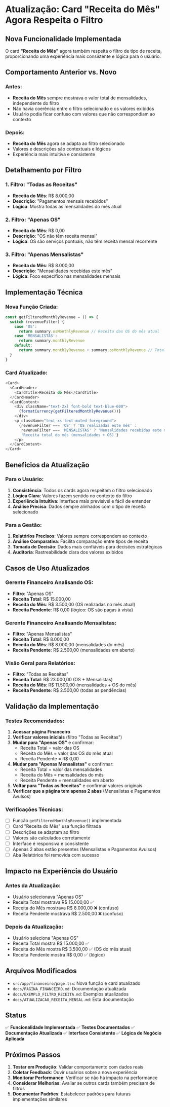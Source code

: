 # Atualização: Card "Receita do Mês" Agora Respeita o Filtro

## Nova Funcionalidade Implementada

O card **"Receita do Mês"** agora também respeita o filtro de tipo de receita, proporcionando uma experiência mais consistente e lógica para o usuário.

## Comportamento Anterior vs. Novo

### **Antes:**
- **Receita do Mês** sempre mostrava o valor total de mensalidades, independente do filtro
- Não havia coerência entre o filtro selecionado e os valores exibidos
- Usuário podia ficar confuso com valores que não correspondiam ao contexto

### **Depois:**
- **Receita do Mês** agora se adapta ao filtro selecionado
- Valores e descrições são contextuais e lógicos
- Experiência mais intuitiva e consistente

## Detalhamento por Filtro

### **1. Filtro: "Todas as Receitas"**
- **Receita do Mês**: R$ 8.000,00
- **Descrição**: "Pagamentos mensais recebidos"
- **Lógica**: Mostra todas as mensalidades do mês atual

### **2. Filtro: "Apenas OS"**
- **Receita do Mês**: R$ 0,00
- **Descrição**: "OS não têm receita mensal"
- **Lógica**: OS são serviços pontuais, não têm receita mensal recorrente

### **3. Filtro: "Apenas Mensalistas"**
- **Receita do Mês**: R$ 8.000,00
- **Descrição**: "Mensalidades recebidas este mês"
- **Lógica**: Foco específico nas mensalidades mensais

## Implementação Técnica

### **Nova Função Criada:**
```typescript
const getFilteredMonthlyRevenue = () => {
  switch (revenueFilter) {
    case 'OS':
      return summary.osMonthlyRevenue // Receita das OS do mês atual
    case 'MENSALISTAS':
      return summary.monthlyRevenue
    default:
      return summary.monthlyRevenue + summary.osMonthlyRevenue // Total mensal (mensalidades + OS)
  }
}
```

### **Card Atualizado:**
```typescript
<Card>
  <CardHeader>
    <CardTitle>Receita do Mês</CardTitle>
  </CardHeader>
  <CardContent>
    <div className="text-2xl font-bold text-blue-600">
      {formatCurrency(getFilteredMonthlyRevenue())}
    </div>
    <p className="text-xs text-muted-foreground">
      {revenueFilter === 'OS' ? 'OS realizadas este mês' : 
       revenueFilter === 'MENSALISTAS' ? 'Mensalidades recebidas este mês' : 
       'Receita total do mês (mensalidades + OS)'}
    </p>
  </CardContent>
</Card>
```

## Benefícios da Atualização

### **Para o Usuário:**
1. **Consistência**: Todos os cards agora respeitam o filtro selecionado
2. **Lógica Clara**: Valores fazem sentido no contexto do filtro
3. **Experiência Intuitiva**: Interface mais previsível e fácil de entender
4. **Análise Precisa**: Dados sempre alinhados com o tipo de receita selecionado

### **Para a Gestão:**
1. **Relatórios Precisos**: Valores sempre correspondem ao contexto
2. **Análise Comparativa**: Facilita comparação entre tipos de receita
3. **Tomada de Decisão**: Dados mais confiáveis para decisões estratégicas
4. **Auditoria**: Rastreabilidade clara dos valores exibidos

## Casos de Uso Atualizados

### **Gerente Financeiro Analisando OS:**
- **Filtro**: "Apenas OS"
- **Receita Total**: R$ 15.000,00
- **Receita do Mês**: R$ 3.500,00 (OS realizadas no mês atual)
- **Receita Pendente**: R$ 0,00 (lógico: OS são pagas à vista)

### **Gerente Financeiro Analisando Mensalistas:**
- **Filtro**: "Apenas Mensalistas"
- **Receita Total**: R$ 8.000,00
- **Receita do Mês**: R$ 8.000,00 (mensalidades do mês)
- **Receita Pendente**: R$ 2.500,00 (mensalidades em aberto)

### **Visão Geral para Relatórios:**
- **Filtro**: "Todas as Receitas"
- **Receita Total**: R$ 23.000,00 (OS + Mensalistas)
- **Receita do Mês**: R$ 11.500,00 (mensalidades + OS do mês)
- **Receita Pendente**: R$ 2.500,00 (todas as pendências)

## Validação da Implementação

### **Testes Recomendados:**
1. **Acessar página Financeiro**
2. **Verificar valores iniciais** (filtro "Todas as Receitas")
3. **Mudar para "Apenas OS"** e confirmar:
   - Receita Total = valor das OS
   - Receita do Mês = valor das OS do mês atual
   - Receita Pendente = R$ 0,00
4. **Mudar para "Apenas Mensalistas"** e confirmar:
   - Receita Total = valor das mensalidades
   - Receita do Mês = mensalidades do mês
   - Receita Pendente = mensalidades em aberto
5. **Voltar para "Todas as Receitas"** e confirmar valores originais
6. **Verificar que a página tem apenas 2 abas** (Mensalistas e Pagamentos Avulsos)

### **Verificações Técnicas:**
- [ ] Função `getFilteredMonthlyRevenue()` implementada
- [ ] Card "Receita do Mês" usa função filtrada
- [ ] Descrições se adaptam ao filtro
- [ ] Valores são calculados corretamente
- [ ] Interface é responsiva e consistente
- [ ] Apenas 2 abas estão presentes (Mensalistas e Pagamentos Avulsos)
- [ ] Aba Relatórios foi removida com sucesso

## Impacto na Experiência do Usuário

### **Antes da Atualização:**
- Usuário selecionava "Apenas OS"
- Receita Total mostrava R$ 15.000,00 ✅
- Receita do Mês mostrava R$ 8.000,00 ❌ (confuso)
- Receita Pendente mostrava R$ 2.500,00 ❌ (confuso)

### **Depois da Atualização:**
- Usuário seleciona "Apenas OS"
- Receita Total mostra R$ 15.000,00 ✅
- Receita do Mês mostra R$ 3.500,00 ✅ (OS do mês atual)
- Receita Pendente mostra R$ 0,00 ✅ (lógico)

## Arquivos Modificados

- `src/app/financeiro/page.tsx`: Nova função e card atualizado
- `docs/PAGINA_FINANCEIRO.md`: Documentação atualizada
- `docs/EXEMPLO_FILTRO_RECEITA.md`: Exemplos atualizados
- `docs/ATUALIZACAO_RECEITA_MENSAL.md`: Esta documentação

## Status

✅ **Funcionalidade Implementada**
✅ **Testes Documentados**
✅ **Documentação Atualizada**
✅ **Interface Consistente**
✅ **Lógica de Negócio Aplicada**

## Próximos Passos

1. **Testar em Produção**: Validar comportamento com dados reais
2. **Coletar Feedback**: Ouvir usuários sobre a nova experiência
3. **Monitorar Performance**: Verificar se não há impacto na performance
4. **Considerar Melhorias**: Avaliar se outros cards também precisam de filtros
5. **Documentar Padrões**: Estabelecer padrões para futuras implementações similares
